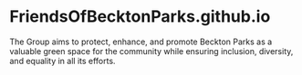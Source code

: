 # FriendsOfBecktonParks.github.io
The Group aims to protect, enhance, and promote Beckton Parks as a valuable green space for the community while ensuring inclusion, diversity, and equality in all its efforts.
